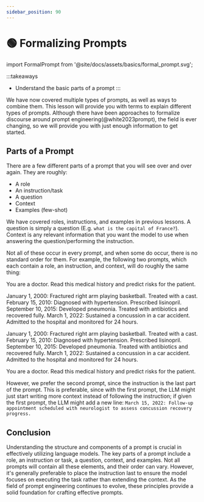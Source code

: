 ```yaml
---
sidebar_position: 90
---
```


# 🟢 Formalizing Prompts

import FormalPrompt from '@site/docs/assets/basics/formal_prompt.svg';

<div style={{textAlign: 'center'}}>
  <FormalPrompt style={{width:"100%",height:"300px",verticalAlign:"top"}}/>
</div>

:::takeaways
- Understand the basic parts of a prompt
:::


We have now covered multiple types of prompts, as well as ways to combine them. This lesson will provide you with terms to explain different types of prompts. Although there have been approaches to formalize discourse around prompt engineering(@white2023prompt), the field is ever changing, so we will provide you with just enough information to get started.

## Parts of a Prompt

There are a few different parts of a prompt that you will see over and over again. They are roughly:

- A role
- An instruction/task
- A question
- Context
- Examples (few-shot)

We have covered roles, instructions, and examples in previous lessons. A question is simply a question (E.g. `what is the capital of France?`). Context is any relevant information that you want the model to use when answering the question/performing the instruction.

Not all of these occur in every prompt, and when some do occur, there is no standard order for them. For example, the following two prompts, which each contain a role, an instruction, and context, will do roughly the same thing:

<AIInput>
You are a doctor. Read this medical history and predict risks for the patient.

January 1, 2000: Fractured right arm playing basketball. Treated with a cast.
February 15, 2010: Diagnosed with hypertension. Prescribed lisinopril.
September 10, 2015: Developed pneumonia. Treated with antibiotics and recovered fully.
March 1, 2022: Sustained a concussion in a car accident. Admitted to the hospital and monitored for 24 hours.
</AIInput>

<AIInput>
January 1, 2000: Fractured right arm playing basketball. Treated with a cast.
February 15, 2010: Diagnosed with hypertension. Prescribed lisinopril.
September 10, 2015: Developed pneumonia. Treated with antibiotics and recovered fully.
March 1, 2022: Sustained a concussion in a car accident. Admitted to the hospital and monitored for 24 hours.

You are a doctor. Read this medical history and predict risks for the patient.
</AIInput>

However, we prefer the second prompt, since the instruction is the last part of the prompt. This is preferable, since with the first prompt, the LLM might just start writing more context instead of following the instruction; if given the first prompt, the LLM might add a new line: `March 15, 2022: Follow-up appointment scheduled with neurologist to assess concussion recovery progress.`

## Conclusion

Understanding the structure and components of a prompt is crucial in effectively utilizing language models. The key parts of a prompt include a role, an instruction or task, a question, context, and examples. Not all prompts will contain all these elements, and their order can vary. However, it's generally preferable to place the instruction last to ensure the model focuses on executing the task rather than extending the context. As the field of prompt engineering continues to evolve, these principles provide a solid foundation for crafting effective prompts.